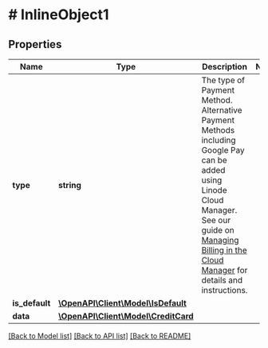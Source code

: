 # # InlineObject1

## Properties

Name | Type | Description | Notes
------------ | ------------- | ------------- | -------------
**type** | **string** | The type of Payment Method.  Alternative Payment Methods including Google Pay can be added using Linode Cloud Manager. See our guide on [Managing Billing in the Cloud Manager](/docs/guides/manage-billing-in-cloud-manager/) for details and instructions. |
**is_default** | [**\OpenAPI\Client\Model\IsDefault**](IsDefault.md) |  |
**data** | [**\OpenAPI\Client\Model\CreditCard**](CreditCard.md) |  |

[[Back to Model list]](../../README.md#models) [[Back to API list]](../../README.md#endpoints) [[Back to README]](../../README.md)
